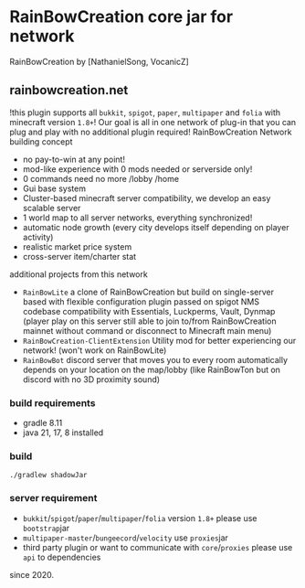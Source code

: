 # RainBowCreation core jar for network
RainBowCreation by [NathanielSong, VocanicZ]

## rainbowcreation.net

!this plugin supports all ``bukkit``, ``spigot``, ``paper``, ``multipaper`` and ``folia`` with minecraft version ``1.8+``!
Our goal is all in one network of plug-in that you can plug and play with no additional plugin required!
RainBowCreation Network building concept
- no pay-to-win at any point!
- mod-like experience with 0 mods needed or serverside only!
- 0 commands need no more /lobby /home
- Gui base system
- Cluster-based minecraft server compatibility, we develop an easy scalable server
- 1 world map to all server networks, everything synchronized!
- automatic node growth (every city develops itself depending on player activity)
- realistic market price system
- cross-server item/charter stat

additional projects from this network
- ``RainBowLite``
  a clone of RainBowCreation but build on single-server based with flexible configuration
  plugin passed on spigot NMS codebase
  compatibility with Essentials, Luckperms, Vault, Dynmap
  (player play on this server still able to join to/from RainBowCreation mainnet without command or disconnect to Minecraft main menu)
- ``RainBowCreation-ClientExtension``
  Utility mod for better experiencing our network!
  (won't work on RainBowLite)
- ``RainBowBot``
  discord server that moves you to every room automatically depends on your location on the map/lobby
  (like RainBowTon but on discord with no 3D proximity sound)

### build requirements
- gradle 8.11
- java 21, 17, 8 installed
### build
```./gradlew shadowJar```

### server requirement
- ``bukkit``/``spigot``/``paper``/``multipaper``/``folia`` version ``1.8+`` please use ``bootstrap``jar
- ``multipaper-master``/``bungeecord``/``velocity`` use ``proxies``jar
- third party plugin or want to communicate with ``core``/``proxies`` please use ``api`` to dependencies

since 2020.